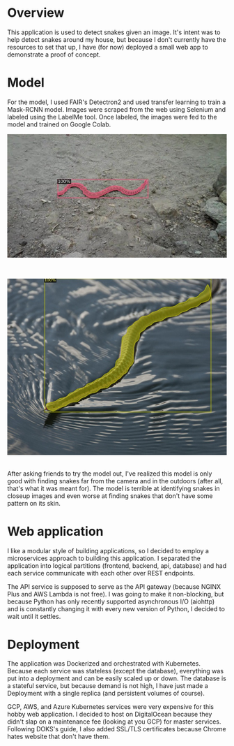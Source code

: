 # Overview
This application is used to detect snakes given an image. It's intent was to help detect snakes around my house, but because 
I don't currently have the resources to set that up, I have (for now) deployed a small web app to demonstrate a proof of concept.

# Model
For the model, I used FAIR's Detectron2 and used transfer learning to train a Mask-RCNN model. Images were scraped from the web
using Selenium and labeled using the LabelMe tool. Once labeled, the images were fed to the model and trained on Google Colab.
<br>
<p align="center">
  <img src="https://raw.githubusercontent.com/neovasudeva/Snake-Detector/dev/images/im1.jpg" />
</p>
<br>
<p align="center">
  <img src="https://raw.githubusercontent.com/neovasudeva/Snake-Detector/dev/images/im3.jpg" />
</p>
<br>
After asking friends to try the model out, I've realized this model is only good with finding snakes far from the camera and in the outdoors 
(after all, that's what it was meant for). The model is terrible at identifying snakes in closeup images and even worse at finding 
snakes that don't have some pattern on its skin.

# Web application
I like a modular style of building applications, so I decided to employ a microservices approach to building this application.
I separated the application into logical partitions (frontend, backend, api, database) and had each service communicate with each 
other over REST endpoints.

The API service is supposed to serve as the API gateway (because NGINX Plus and AWS Lambda is not free). I was going to make it non-blocking,
but because Python has only recently supported asynchronous I/O (aiohttp) and is constantly changing it with every new version
of Python, I decided to wait until it settles.

# Deployment
The application was Dockerized and orchestrated with Kubernetes. Because each service was stateless (except the database), everything
was put into a deployment and can be easily scaled up or down. The database is a stateful service, but because demand is not high, I have
just made a Deployment with a single replica (and persistent volumes of course). 

GCP, AWS, and Azure Kubernetes services were very expensive for this hobby web application. I decided to host on DigitalOcean because
they didn't slap on a maintenance fee (looking at you GCP) for master services. Following DOKS's guide, I also added SSL/TLS certificates 
because Chrome hates website that don't have them.
